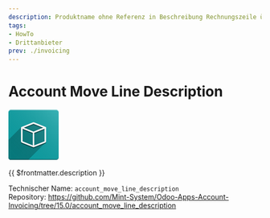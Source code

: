 ```yaml
---
description: Produktname ohne Referenz in Beschreibung Rechnungszeile übertragen.
tags:
- HowTo
- Drittanbieter
prev: ./invoicing
---
```

# Account Move Line Description

![icon_oms_box](assets/icon_oms_box.png)

{{ $frontmatter.description }}

Technischer Name: `account_move_line_description`\
Repository: <https://github.com/Mint-System/Odoo-Apps-Account-Invoicing/tree/15.0/account_move_line_description>
